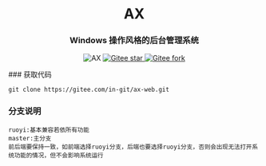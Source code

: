 <div align="center"><h1 align="center">AX</h3></div>
<div align="center"><h3 align="center">Windows 操作风格的后台管理系统</h3>
</div>
<p align="center">     
    <p align="center">
        <a>
            <img src="https://img.shields.io/badge/AX-V1.0-green" alt="AX">
        </a>
        <a href="https://gitee.com/in-git/ax-view.git">
            <img src="https://gitee.com/in-git/ax-view/badge/star.svg?theme=dark" alt="Gitee star">
        </a>
        <a href="https://gitee.com/in-git/ax-view">
            <img src="https://gitee.com/in-git/ax-view/badge/fork.svg?theme=dark" alt="Gitee fork">
        </a>
    </p>
</p>
### 获取代码

```
git clone https://gitee.com/in-git/ax-web.git
```

### 分支说明

```
ruoyi:基本兼容若依所有功能
master:主分支
前后端要保持一致，如前端选择ruoyi分支，后端也要选择ruoyi分支，否则会出现无法打开系统功能的情况，但不会影响系统运行
```




